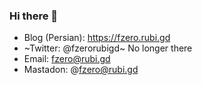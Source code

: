 ### Hi there 👋

- Blog (Persian): https://fzero.rubi.gd
- ~Twitter: @fzerorubigd~ No longer there
- Email: fzero@rubi.gd
- Mastadon: @fzero@rubi.gd
